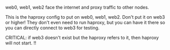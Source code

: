 web0, web1, web2 face the internet and proxy traffic to other nodes.

This is the haproxy config to put on web0, web1, web2.  Don't put it on web3 or higher!  They don't even need to run haproxy, but you can have it there so you can directly connect to web3 for testing.

CRITICAL: if web3 doesn't exist but the haproxy refers to it, then haproxy will not start.  !!